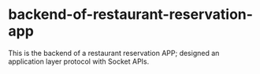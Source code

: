 # backend-of-restaurant-reservation-app
This is the backend of a restaurant reservation APP; designed an application layer protocol with Socket APIs.
